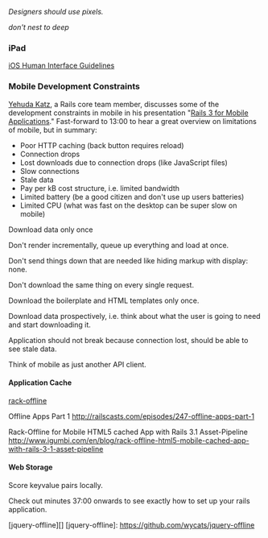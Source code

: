 *Designers should use pixels.*

*don't nest to deep*

### iPad

[iOS Human Interface Guidelines][iOS Guidelines]

[iOS Guidelines]: http://developer.apple.com/library/ios/#documentation/UserExperience/Conceptual/MobileHIG/Introduction/Introduction.html#//apple_ref/doc/uid/TP40006556-CH1-SW1


### Mobile Development Constraints

[Yehuda Katz][], a Rails core team member, discusses some of the development constraints in mobile in his presentation "[Rails 3 for Mobile Applications][Engine Yard]." Fast-forward to 13:00 to hear a great overview on limitations of mobile, but in summary:

- Poor HTTP caching (back button requires reload)
- Connection drops
- Lost downloads due to connection drops (like JavaScript files)
- Slow connections
- Stale data
- Pay per kB cost structure, i.e. limited bandwidth
- Limited battery (be a good citizen and don't use up users batteries)
- Limited CPU (what was fast on the desktop can be super slow on mobile)


Download data only once

Don't render incrementally, queue up everything and load at once.

Don't send things down that are needed like hiding markup with display: none.

Don't download the same thing on every single request.

Download the boilerplate and HTML templates only once.

Download data prospectively, i.e. think about what the user is going to need and start downloading it.

Application should not break because connection lost, should be able to see stale data.

Think of mobile as just another API client.

#### Application Cache

[rack-offline][]



Offline Apps Part 1
http://railscasts.com/episodes/247-offline-apps-part-1

Rack-Offline for Mobile HTML5 cached App with Rails 3.1 Asset-Pipeline
http://www.igumbi.com/en/blog/rack-offline-html5-mobile-cached-app-with-rails-3-1-asset-pipeline

#### Web Storage

Score keyvalue pairs locally.


Check out minutes 37:00 onwards to see exactly how to set up your rails application.

[jquery-offline][]
[jquery-offline]:       https://github.com/wycats/jquery-offline

[Yehuda Katz]:          http://yehudakatz.com/
[Engine Yard]:          http://www.engineyard.com/video/12678746
[rack-offline]:         https://github.com/wycats/rack-offline
